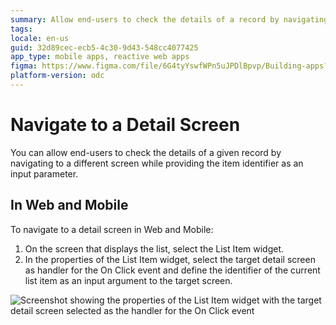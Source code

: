 ```yaml
---
summary: Allow end-users to check the details of a record by navigating to another screen.
tags:
locale: en-us
guid: 32d89cec-ecb5-4c30-9d43-548cc4077425
app_type: mobile apps, reactive web apps
figma: https://www.figma.com/file/6G4tyYswfWPn5uJPDlBpvp/Building-apps?type=design&node-id=3101%3A10809&t=ZwHw8hXeFhwYsO5V-1
platform-version: odc
---
```


# Navigate to a Detail Screen

You can allow end-users to check the details of a given record by navigating to a different screen while providing the item identifier as an input parameter.

## In Web and Mobile

To navigate to a detail screen in Web and Mobile:

1. On the screen that displays the list, select the List Item widget. 
1. In the properties of the List Item widget, select the target detail screen as handler for the On Click event and define the identifier of the current list item as an input argument to the target screen. 

![Screenshot showing the properties of the List Item widget with the target detail screen selected as the handler for the On Click event](images/navigate-mobile-odcs.png "Properties of the List Item Widget")
